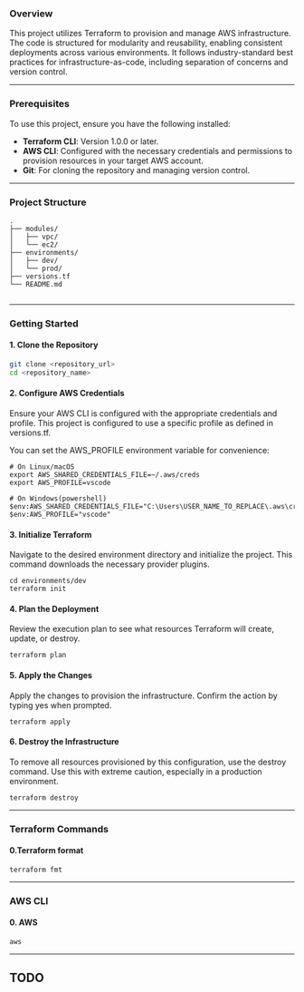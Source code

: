 ### Overview

This project utilizes Terraform to provision and manage AWS infrastructure. The code is structured for modularity and reusability, enabling consistent deployments across various environments. It follows industry-standard best practices for infrastructure-as-code, including separation of concerns and version control.

---

### Prerequisites

To use this project, ensure you have the following installed:

* **Terraform CLI**: Version 1.0.0 or later.
* **AWS CLI**: Configured with the necessary credentials and permissions to provision resources in your target AWS account.
* **Git**: For cloning the repository and managing version control.

---

### Project Structure
```
.
├── modules/
│   ├── vpc/
│   └── ec2/
├── environments/
│   ├── dev/
│   └── prod/
├── versions.tf
└── README.md
       
```



---

### Getting Started

#### 1. Clone the Repository

```bash
git clone <repository_url>
cd <repository_name>
```

#### 2. Configure AWS Credentials
Ensure your AWS CLI is configured with the appropriate credentials and profile. This project is configured to use a specific profile as defined in versions.tf.

You can set the AWS_PROFILE environment variable for convenience:
```
# On Linux/macOS
export AWS_SHARED_CREDENTIALS_FILE=~/.aws/creds
export AWS_PROFILE=vscode

# On Windows(powershell)
$env:AWS_SHARED_CREDENTIALS_FILE="C:\Users\USER_NAME_TO_REPLACE\.aws\credentials"
$env:AWS_PROFILE="vscode"
```

#### 3. Initialize Terraform
Navigate to the desired environment directory and initialize the project. This command downloads the necessary provider plugins.

```
cd environments/dev
terraform init
```

#### 4. Plan the Deployment
Review the execution plan to see what resources Terraform will create, update, or destroy.

```
terraform plan
```

#### 5. Apply the Changes
Apply the changes to provision the infrastructure. Confirm the action by typing yes when prompted.

```
terraform apply
```

#### 6. Destroy the Infrastructure
To remove all resources provisioned by this configuration, use the destroy command. Use this with extreme caution, especially in a production environment.

```
terraform destroy
```

---

### Terraform Commands

#### 0.Terraform format
```
terraform fmt
```

---

### AWS CLI

#### 0. AWS
```
aws
```

---

## TODO